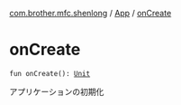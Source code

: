 [com.brother.mfc.shenlong](../index.md) / [App](index.md) / [onCreate](./on-create.md)

# onCreate

`fun onCreate(): `[`Unit`](https://kotlinlang.org/api/latest/jvm/stdlib/kotlin/-unit/index.html)

アプリケーションの初期化

